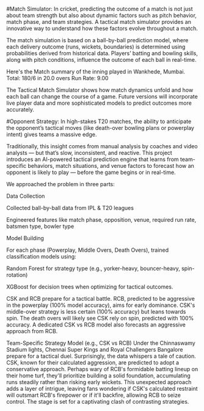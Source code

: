#Match Simulator: In cricket, predicting the outcome of a match is not just about team strength but also about dynamic factors such as pitch behavior, match phase, and team strategies. A tactical match simulator provides an innovative way to understand how these factors evolve throughout a match.

The match simulation is based on a ball-by-ball prediction model, where each delivery outcome (runs, wickets, boundaries) is determined using probabilities derived from historical data. Players’ batting and bowling skills, along with pitch conditions, influence the outcome of each ball in real-time.

Here's the Match summary of the inning played in Wankhede, Mumbai. Total: 180/6 in 20.0 overs Run Rate: 9.00

The Tactical Match Simulator shows how match dynamics unfold and how each ball can change the course of a game. Future versions will incorporate live player data and more sophisticated models to predict outcomes more accurately.


#Opponent Strategy: In high-stakes T20 matches, the ability to anticipate the opponent’s tactical moves (like death-over bowling plans or powerplay intent) gives teams a massive edge.

Traditionally, this insight comes from manual analysis by coaches and video analysts — but that’s slow, inconsistent, and reactive. This project introduces an AI-powered tactical prediction engine that learns from team-specific behaviors, match situations, and venue factors to forecast how an opponent is likely to play — before the game begins or in real-time.

We approached the problem in three parts:

Data Collection

Collected ball-by-ball data from IPL & T20 leagues

Engineered features like match phase, opposition, venue, required run rate, batsmen type, bowler type

Model Building

For each phase (Powerplay, Middle Overs, Death Overs), trained classification models using:

Random Forest for strategy type (e.g., yorker-heavy, bouncer-heavy, spin-rotation)

XGBoost for decision trees when optimizing for tactical outcomes.

CSK and RCB prepare for a tactical battle. RCB, predicted to be aggressive in the powerplay (100% model accuracy), aims for early dominance. CSK's middle-over strategy is less certain (100% accuracy) but leans towards spin. The death overs will likely see CSK rely on spin, predicted with 100% accuracy. A dedicated CSK vs RCB model also forecasts an aggressive approach from RCB.

Team-Specific Strategy Model (e.g., CSK vs RCB) Under the Chinnaswamy Stadium lights, Chennai Super Kings and Royal Challengers Bangalore prepare for a tactical duel. Surprisingly, the data whispers a tale of caution. CSK, known for their calculated aggression, are predicted to adopt a conservative approach. Perhaps wary of RCB's formidable batting lineup on their home turf, they'll prioritize building a solid foundation, accumulating runs steadily rather than risking early wickets. This unexpected approach adds a layer of intrigue, leaving fans wondering if CSK's calculated restraint will outsmart RCB's firepower or if it'll backfire, allowing RCB to seize control. The stage is set for a captivating clash of contrasting strategies.
